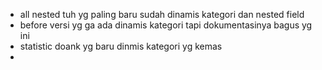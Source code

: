 - all nested tuh yg paling baru sudah dinamis kategori dan nested field
- before versi yg ga ada dinamis kategori tapi dokumentasinya bagus yg ini
- statistic doank yg baru dinmis kategori yg kemas
- 
